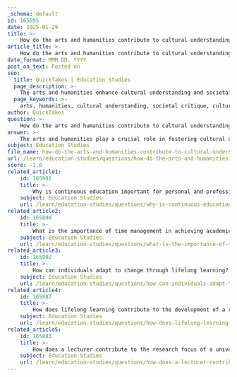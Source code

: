 ```yaml
---
_schema: default
id: 165895
date: 2025-01-29
title: >-
    How do the arts and humanities contribute to cultural understanding and societal critique?
article_title: >-
    How do the arts and humanities contribute to cultural understanding and societal critique?
date_format: MMM DD, YYYY
post_on_text: Posted on
seo:
  title: QuickTakes | Education Studies
  page_description: >-
    The arts and humanities enhance cultural understanding and societal critique through critical analysis of norms, preservation of cultural narratives, interdisciplinary connections, and promotion of lifelong learning.
  page_keywords: >-
    arts, humanities, cultural understanding, societal critique, cultural identity, critical thinking, interdisciplinary approach, collective memory, lifelong learning, transferable skills, empathy, social issues
author: QuickTakes
question: >-
    How do the arts and humanities contribute to cultural understanding and societal critique?
answer: >-
    The arts and humanities play a crucial role in fostering cultural understanding and societal critique through various mechanisms. Here are several key contributions:\n\n1. **Cultural Context and Identity**: The arts and humanities serve as a repository of cultural expressions, traditions, and narratives that shape the identity of societies. By studying literature, history, philosophy, and the arts, individuals gain insights into the beliefs, values, and experiences of different communities. This understanding helps to appreciate the diversity of human experiences and fosters empathy among people from different backgrounds.\n\n2. **Critical Analysis of Societal Norms**: Disciplines within the arts and humanities encourage critical thinking and the examination of societal norms. Students learn to analyze cultural artifacts and critique prevailing ideologies, which can lead to a deeper understanding of social issues. For instance, literature courses often explore themes that reflect societal values and challenges, prompting discussions about justice, equity, and human rights.\n\n3. **Preservation of Collective Memory**: Folklore and legends, as part of the humanities, preserve collective memory and reflect societal values. They provide cultural context for historical events, helping to understand how these events were perceived and interpreted by the people of that time. This preservation of narratives contributes to a richer understanding of history and informs contemporary societal critiques.\n\n4. **Interdisciplinary Connections**: The integration of arts and humanities with other fields enhances the understanding of complex societal issues. For example, the study of history can be enriched by insights from literature and philosophy, allowing for a multifaceted exploration of cultural phenomena. This interdisciplinary approach fosters a broader understanding of cultural dynamics and societal challenges.\n\n5. **Encouragement of Lifelong Learning**: The arts and humanities promote lifelong learning by encouraging individuals to engage with diverse perspectives and continuously question their understanding of the world. This ongoing engagement is vital for personal growth and societal development, as it cultivates informed and active citizens who can contribute meaningfully to discussions about cultural and social issues.\n\n6. **Transferable Skills**: The skills developed through the study of arts and humanities—such as critical thinking, effective communication, and analytical reasoning—are highly transferable to various fields. These skills enable individuals to approach problems creatively and collaboratively, enhancing their ability to engage in societal critique and cultural discourse.\n\nIn summary, the arts and humanities contribute significantly to cultural understanding and societal critique by providing a framework for analyzing human experiences, preserving cultural narratives, and fostering critical engagement with societal norms. This engagement not only enriches individual perspectives but also promotes a more informed and empathetic society.
subject: Education Studies
file_name: how-do-the-arts-and-humanities-contribute-to-cultural-understanding-and-societal-critique.md
url: /learn/education-studies/questions/how-do-the-arts-and-humanities-contribute-to-cultural-understanding-and-societal-critique
score: -1.0
related_article1:
    id: 165901
    title: >-
        Why is continuous education important for personal and professional development?
    subject: Education Studies
    url: /learn/education-studies/questions/why-is-continuous-education-important-for-personal-and-professional-development
related_article2:
    id: 165898
    title: >-
        What is the importance of time management in achieving academic success?
    subject: Education Studies
    url: /learn/education-studies/questions/what-is-the-importance-of-time-management-in-achieving-academic-success
related_article3:
    id: 165902
    title: >-
        How can individuals adapt to change through lifelong learning?
    subject: Education Studies
    url: /learn/education-studies/questions/how-can-individuals-adapt-to-change-through-lifelong-learning
related_article4:
    id: 165887
    title: >-
        How does lifelong learning contribute to the development of a research community?
    subject: Education Studies
    url: /learn/education-studies/questions/how-does-lifelong-learning-contribute-to-the-development-of-a-research-community
related_article5:
    id: 165883
    title: >-
        How does a lecturer contribute to the research focus of a university?
    subject: Education Studies
    url: /learn/education-studies/questions/how-does-a-lecturer-contribute-to-the-research-focus-of-a-university
---
```


&nbsp;